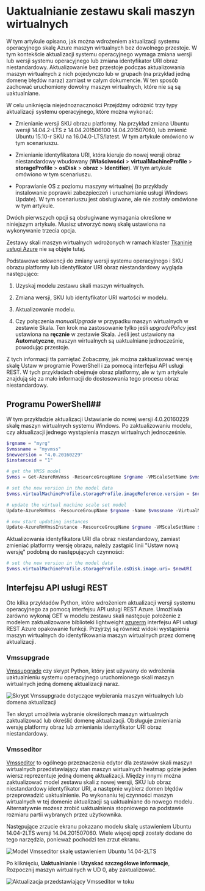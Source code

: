 <properties
    pageTitle="Wdrażanie aplikacji na zestawach skali maszyn wirtualnych | Microsoft Azure"
    description="Wdrażanie aplikacji na zestawach skali maszyn wirtualnych"
    services="virtual-machine-scale-sets"
    documentationCenter=""
    authors="gbowerman"
    manager="timlt"
    editor=""
    tags="azure-resource-manager"/>

<tags
    ms.service="virtual-machine-scale-sets"
    ms.workload="na"
    ms.tgt_pltfrm="na"
    ms.devlang="na"
    ms.topic="article"
    ms.date="09/13/2016"
    ms.author="guybo"/>


# <a name="upgrade-a-virtual-machine-scale-set"></a>Uaktualnianie zestawu skali maszyn wirtualnych

W tym artykule opisano, jak można wdrożeniem aktualizacji systemu operacyjnego skalę Azure maszyn wirtualnych bez dowolnego przestoje. W tym kontekście aktualizacji systemu operacyjnego wymaga zmiana wersji lub wersji systemu operacyjnego lub zmiana identyfikator URI obraz niestandardowy. Aktualizowanie bez przestoje podczas aktualizowania maszyn wirtualnych z nich pojedynczo lub w grupach (na przykład jedną domenę błędów naraz) zamiast w całym dokumencie. W ten sposób zachować uruchomiony dowolny maszyn wirtualnych, które nie są są uaktualniane.

W celu uniknięcia niejednoznaczności Przejdźmy odróżnić trzy typy aktualizacji systemu operacyjnego, które można wykonać:

- Zmienianie wersji SKU obrazu platformy. Na przykład zmiana Ubuntu wersji 14.04.2-LTS z 14.04.201506100 14.04.201507060, lub zmienić Ubuntu 15.10-r SKU na 16.04.0-LTS/latest. W tym artykule omówiono w tym scenariuszu.

- Zmienianie identyfikatora URI, która kieruje do nowej wersji obraz niestandardowy wbudowany (**Właściwości** > **virtualMachineProfile** > **storageProfile** > **osDisk** > **obraz** > **Identifier**). W tym artykule omówiono w tym scenariuszu.

- Poprawianie OS z poziomu maszyny wirtualnej (to przykłady instalowanie poprawki zabezpieczeń i uruchamianie usługi Windows Update). W tym scenariuszu jest obsługiwane, ale nie zostały omówione w tym artykule.

Dwóch pierwszych opcji są obsługiwane wymagania określone w niniejszym artykule. Musisz utworzyć nową skalę ustawiona na wykonywanie trzecia opcja.

Zestawy skali maszyn wirtualnych wdrożonych w ramach klaster [Tkaninie usługi Azure](https://azure.microsoft.com/services/service-fabric/) nie są objęte tutaj.

Podstawowe sekwencji do zmiany wersji systemu operacyjnego i SKU obrazu platformy lub identyfikator URI obraz niestandardowy wygląda następująco:

1. Uzyskaj modelu zestawu skali maszyn wirtualnych.

2. Zmiana wersji, SKU lub identyfikator URI wartości w modelu.

3. Aktualizowanie modelu.

4. Czy połączenia *manualUpgrade* w przypadku maszyn wirtualnych w zestawie Skala. Ten krok ma zastosowanie tylko jeśli *upgradePolicy* jest ustawiona na **ręcznie** w zestawie Skala. Jeśli jest ustawiony na **Automatyczne**, maszyn wirtualnych są uaktualniane jednocześnie, powodując przestoje.


Z tych informacji tła pamiętać Zobaczmy, jak można zaktualizować wersję skalę Ustaw w programie PowerShell i za pomocą interfejsu API usługi REST. W tych przykładach obejmuje obraz platformy, ale w tym artykule znajdują się za mało informacji do dostosowania tego procesu obraz niestandardowy.

## <a name="powershell"></a>Programu PowerShell##

W tym przykładzie aktualizacji Ustawianie do nowej wersji 4.0.20160229 skalę maszyn wirtualnych systemu Windows. Po zaktualizowaniu modelu, czy aktualizacji jednego wystąpienia maszyn wirtualnych jednocześnie.

```powershell
$rgname = "myrg"
$vmssname = "myvmss"
$newversion = "4.0.20160229"
$instanceid = "1"

# get the VMSS model
$vmss = Get-AzureRmVmss -ResourceGroupName $rgname -VMScaleSetName $vmssname

# set the new version in the model data
$vmss.virtualMachineProfile.storageProfile.imageReference.version = $newversion

# update the virtual machine scale set model
Update-AzureRmVmss -ResourceGroupName $rgname -Name $vmssname -VirtualMachineScaleSet $vmss

# now start updating instances
Update-AzureRmVmssInstance -ResourceGroupName $rgname -VMScaleSetName $vmssname -InstanceId $instanceId
```

Aktualizowania identyfikatora URI dla obraz niestandardowy, zamiast zmieniać platformy wersję obrazu, należy zastąpić linii "Ustaw nową wersję" podobną do następujących czynności:

```powershell
# set the new version in the model data
$vmss.virtualMachineProfile.storageProfile.osDisk.image.uri= $newURI
```


## <a name="the-rest-api"></a>Interfejsu API usługi REST

Oto kilka przykładów Python, które wdrożeniem aktualizacji wersji systemu operacyjnego za pomocą interfejsu API usługi REST Azure. Umożliwia zarówno wykonaj GET w modelu zestawu skali następuje położenie z modelem zaktualizowane biblioteki lightweight [azurerm](https://pypi.python.org/pypi/azurerm) interfejsu API usługi REST Azure opakowanie funkcji. Przyjrzyj są również widoki wystąpienia maszyn wirtualnych do identyfikowania maszyn wirtualnych przez domenę aktualizacji.

### <a name="vmssupgrade"></a>Vmssupgrade

 [Vmssupgrade](https://github.com/gbowerman/vmsstools) czy skrypt Python, który jest używany do wdrożenia uaktualnieniu systemu operacyjnego uruchomionego skali maszyn wirtualnych jedną domenę aktualizacji naraz.

![Skrypt Vmssupgrade dotyczące wybierania maszyn wirtualnych lub domena aktualizacji](./media/virtual-machine-scale-sets-upgrade-scale-set/vmssupgrade-screenshot.png)

Ten skrypt umożliwia wybranie określonych maszyn wirtualnych zaktualizować lub określić domenę aktualizacji. Obsługuje zmieniania wersję platformy obraz lub zmieniania identyfikator URI obraz niestandardowy.

### <a name="vmsseditor"></a>Vmsseditor

[Vmsseditor](https://github.com/gbowerman/vmssdashboard) to ogólnego przeznaczenia edytor dla zestawów skali maszyn wirtualnych przedstawiający stan maszyn wirtualnych heatmap gdzie jeden wiersz reprezentuje jedną domenę aktualizacji. Między innymi można zaktualizować model zestawu skali z nowej wersji, SKU lub obraz niestandardowy identyfikator URI, a następnie wybierz domen błędów przeprowadzić uaktualnienie. Po wykonaniu tej czynności maszyn wirtualnych w tej domenie aktualizacji są uaktualniane do nowego modelu. Alternatywnie możesz zrobić uaktualnienia stopniowego na podstawie rozmiaru partii wybranych przez użytkownika.  

Następujące zrzucie ekranu pokazano modelu skalę ustawieniem Ubuntu 14.04-2LTS wersji 14.04.201507060. Wiele więcej opcji zostały dodane do tego narzędzia, ponieważ pochodzi ten zrzut ekranu.

![Model Vmsseditor skalę ustawieniem Ubuntu 14.04-2LTS](./media/virtual-machine-scale-sets-upgrade-scale-set/vmssEditor1.png)

Po kliknięciu, **Uaktualnianie** i **Uzyskać szczegółowe informacje**, Rozpocznij maszyn wirtualnych w UD 0, aby zaktualizować.

![Aktualizacja przedstawiający Vmsseditor w toku](./media/virtual-machine-scale-sets-upgrade-scale-set/vmssEditor2.png)

